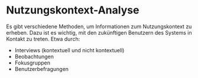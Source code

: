 # Nutzungskontext-Analyse

Es gibt verschiedene Methoden, um Informationen zum Nutzungskontext
zu erheben. Dazu ist es wichtig, mit den zukünftigen Benutzern des
Systems in Kontakt zu treten. Etwa durch:

- Interviews (kontextuell und nicht kontextuell)
- Beobachtungen
- Fokusgruppen
- Benutzerbefragungen
